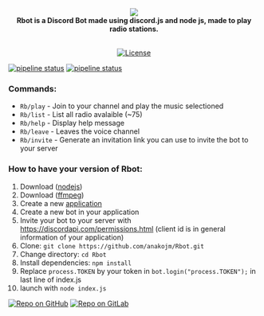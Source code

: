 <div align="center">
  <img src="https://cdn.discordapp.com/app-icons/560179137499889687/51c20803c622390debbdae2c8bb9b558.png"><br>
  <b>Rbot is a Discord Bot made using discord.js and node js, made to play radio stations.</b><br><br>

  <p>
    <a href="https://discord.com/oauth2/authorize?response_type=code&client_id=560179137499889687&scope=bot&permission=8&redirect_uri=https://github.com/anakojm/Rbot" target="_blank"><img
    src="https://img.shields.io/badge/Invite-me%20to%20your%20Discord%20server-7289da.svg" alt "Invite Rbot"><img src="https://img.shields.io/github/license/anakojm/Rbot" alt="License"/></a>
  </p>
</div>

[![pipeline status](https://gitlab.com/anakojm/rbot/badges/master/pipeline.svg)](https://gitlab.com/anakojm/rbot/-/commits/master) [![pipeline status](https://img.shields.io/discord/642785703264256011)](https://discord.gg/mJmjEU39sS) 

### Commands:
- `Rb/play` - Join to your channel and play the music selectioned
- `Rb/list` - List all radio avalaible (~75)
- `Rb/help` - Display help message
- `Rb/leave` - Leaves the voice channel
- `Rb/invite` - Generate an invitation link you can use to invite the bot to your server

### How to have your version of Rbot:
1. Download ([nodejs](https://nodejs.org/es/))
2. Download ([ffmpeg](https://ffmpeg.org/))
3. Create a new [application](https://discord.com/developers/applications/)
4. Create a new bot in your application
5. Invite your bot to your server with https://discordapi.com/permissions.html (client id is in general information of your application)
6. Clone: `git clone https://github.com/anakojm/Rbot.git`
7. Change directory: `cd Rbot`
8. Install dependencies: `npm install`
9. Replace `process.TOKEN` by your token in `bot.login("process.TOKEN");` in last line of index.js
10. launch with `node index.js`

[![Repo on GitHub](https://img.shields.io/badge/repo-GitHub-3D76C2.svg)](https://github.com/anakojm/Rbot)
[![Repo on GitLab](https://img.shields.io/badge/repo-GitLab-6C488A.svg)](https://gitlab.com/anakojm/Rbot)
